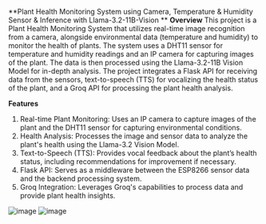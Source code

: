 **Plant Health Monitoring System using Camera, Temperature & Humidity Sensor & Inference with Llama-3.2-11B-Vision
**
**Overview**
This project is a Plant Health Monitoring System that utilizes real-time image recognition from a camera, alongside environmental data (temperature and humidity) to monitor the health of plants. The system uses a DHT11 sensor for temperature and humidity readings and an IP camera for capturing images of the plant. The data is then processed using the Llama-3.2-11B Vision Model for in-depth analysis. The project integrates a Flask API for receiving data from the sensors, text-to-speech (TTS) for vocalizing the health status of the plant, and a Groq API for processing the plant health analysis.

**Features**
1. Real-time Plant Monitoring: Uses an IP camera to capture images of the plant and the DHT11 sensor for capturing environmental conditions.
2. Health Analysis: Processes the image and sensor data to analyze the plant's health using the Llama-3.2 Vision Model.
3. Text-to-Speech (TTS): Provides vocal feedback about the plant’s health status, including recommendations for improvement if necessary.
4. Flask API: Serves as a middleware between the ESP8266 sensor data and the backend processing system.
5. Groq Integration: Leverages Groq's capabilities to process data and provide plant health insights.
   
![image](https://github.com/user-attachments/assets/2292a9ac-b5ad-403e-a5e5-edd6b4c9eeec)
![image](https://github.com/user-attachments/assets/95f15af7-73c3-4f64-a8bd-0023c5eb2ea5)


